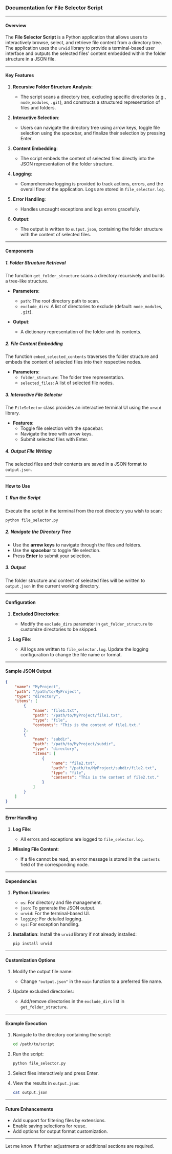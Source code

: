 ### Documentation for File Selector Script

---

#### **Overview**
The **File Selector Script** is a Python application that allows users to interactively browse, select, and retrieve file content from a directory tree. The application uses the `urwid` library to provide a terminal-based user interface and outputs the selected files' content embedded within the folder structure in a JSON file.

---

#### **Key Features**
1. **Recursive Folder Structure Analysis**:
   - The script scans a directory tree, excluding specific directories (e.g., `node_modules`, `.git`), and constructs a structured representation of files and folders.

2. **Interactive Selection**:
   - Users can navigate the directory tree using arrow keys, toggle file selection using the spacebar, and finalize their selection by pressing Enter.

3. **Content Embedding**:
   - The script embeds the content of selected files directly into the JSON representation of the folder structure.

4. **Logging**:
   - Comprehensive logging is provided to track actions, errors, and the overall flow of the application. Logs are stored in `file_selector.log`.

5. **Error Handling**:
   - Handles uncaught exceptions and logs errors gracefully.

6. **Output**:
   - The output is written to `output.json`, containing the folder structure with the content of selected files.

---

#### **Components**

##### 1. **Folder Structure Retrieval**
The function `get_folder_structure` scans a directory recursively and builds a tree-like structure.

- **Parameters**:
  - `path`: The root directory path to scan.
  - `exclude_dirs`: A list of directories to exclude (default: `node_modules`, `.git`).

- **Output**:
  - A dictionary representation of the folder and its contents.

##### 2. **File Content Embedding**
The function `embed_selected_contents` traverses the folder structure and embeds the content of selected files into their respective nodes.

- **Parameters**:
  - `folder_structure`: The folder tree representation.
  - `selected_files`: A list of selected file nodes.

##### 3. **Interactive File Selector**
The `FileSelector` class provides an interactive terminal UI using the `urwid` library.

- **Features**:
  - Toggle file selection with the spacebar.
  - Navigate the tree with arrow keys.
  - Submit selected files with Enter.

##### 4. **Output File Writing**
The selected files and their contents are saved in a JSON format to `output.json`.

---

#### **How to Use**

##### 1. **Run the Script**
Execute the script in the terminal from the root directory you wish to scan:
```bash
python file_selector.py
```

##### 2. **Navigate the Directory Tree**
- Use the **arrow keys** to navigate through the files and folders.
- Use the **spacebar** to toggle file selection.
- Press **Enter** to submit your selection.

##### 3. **Output**
The folder structure and content of selected files will be written to `output.json` in the current working directory.

---

#### **Configuration**

1. **Excluded Directories**:
   - Modify the `exclude_dirs` parameter in `get_folder_structure` to customize directories to be skipped.

2. **Log File**:
   - All logs are written to `file_selector.log`. Update the logging configuration to change the file name or format.

---

#### **Sample JSON Output**
```json
{
    "name": "MyProject",
    "path": "/path/to/MyProject",
    "type": "directory",
    "items": [
        {
            "name": "file1.txt",
            "path": "/path/to/MyProject/file1.txt",
            "type": "file",
            "contents": "This is the content of file1.txt."
        },
        {
            "name": "subdir",
            "path": "/path/to/MyProject/subdir",
            "type": "directory",
            "items": [
                {
                    "name": "file2.txt",
                    "path": "/path/to/MyProject/subdir/file2.txt",
                    "type": "file",
                    "contents": "This is the content of file2.txt."
                }
            ]
        }
    ]
}
```

---

#### **Error Handling**
1. **Log File**:
   - All errors and exceptions are logged to `file_selector.log`.

2. **Missing File Content**:
   - If a file cannot be read, an error message is stored in the `contents` field of the corresponding node.

---

#### **Dependencies**

1. **Python Libraries**:
   - `os`: For directory and file management.
   - `json`: To generate the JSON output.
   - `urwid`: For the terminal-based UI.
   - `logging`: For detailed logging.
   - `sys`: For exception handling.

2. **Installation**:
   Install the `urwid` library if not already installed:
   ```bash
   pip install urwid
   ```

---

#### **Customization Options**
1. Modify the output file name:
   - Change `"output.json"` in the `main` function to a preferred file name.

2. Update excluded directories:
   - Add/remove directories in the `exclude_dirs` list in `get_folder_structure`.

---

#### **Example Execution**
1. Navigate to the directory containing the script:
   ```bash
   cd /path/to/script
   ```
2. Run the script:
   ```bash
   python file_selector.py
   ```
3. Select files interactively and press Enter.

4. View the results in `output.json`:
   ```bash
   cat output.json
   ```

---

#### **Future Enhancements**
- Add support for filtering files by extensions.
- Enable saving selections for reuse.
- Add options for output format customization.

---

Let me know if further adjustments or additional sections are required.